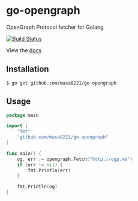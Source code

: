 # go-opengraph
OpenGraph Protocol fetcher for Golang

[![Build Status](https://travis-ci.com/masa0221/go-opengraph.svg?branch=master)](https://travis-ci.com/masa0221/go-opengraph)

View the [docs](https://godoc.org/github.com/masa0221/go-opengraph)

## Installation

```
$ go get github.com/masa0221/go-opengraph
```

## Usage

```go
package main

import (
	"fmt"
	"github.com/masa0221/go-opengraph"
)

func main() {
	og, err := opengraph.Fetch("http://ogp.me")
	if (err != nil) {
		fmt.Println(err)
	}

	fmt.Println(og)
}
```

